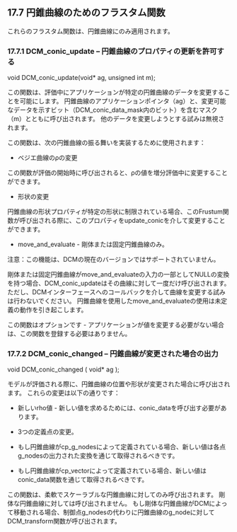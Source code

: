 ## 17.7 円錐曲線のためのフラスタム関数

これらのフラスタム関数は、円錐曲線にのみ適用されます。

### 17.7.1 DCM_conic_update – 円錐曲線のプロパティの更新を許可する

void DCM_conic_update(void* ag, unsigned int m);

この関数は、評価中にアプリケーションが特定の円錐曲線のデータを変更することを可能にします。
円錐曲線のアプリケーションポインタ（ag）と、変更可能なデータを示すビット（DCM_conic_data_mask内のビット）を含むマスク（m）とともに呼び出されます。
他のデータを変更しようとする試みは無視されます。

この関数は、次の円錐曲線の振る舞いを実装するために使用されます：

- ベジエ曲線のρの変更

この関数が評価の開始時に呼び出されると、ρの値を増分評価中に変更することができます。
- 形状の変更

円錐曲線の形状プロパティが特定の形状に制限されている場合、このFrustum関数が呼び出される際に、このプロパティをupdate_conicを介して変更することができます。
- move_and_evaluate - 剛体または固定円錐曲線のみ。

注意：この機能は、DCMの現在のバージョンではサポートされていません。

剛体または固定円錐曲線がmove_and_evaluateの入力の一部としてNULLの変換を持つ場合、DCM_conic_updateはその曲線に対して一度だけ呼び出されます。
ただし、DCMインターフェースへのコールバックを介して曲線を変更する試みは行わないでください。
円錐曲線を使用したmove_and_evaluateの使用は未定義の動作を引き起こします。

この関数はオプションです - アプリケーションが値を変更する必要がない場合は、この関数を登録する必要はありません。

### 17.7.2 DCM\_conic\_changed – 円錐曲線が変更された場合の出力

void DCM\_conic\_changed ( void\* ag );

モデルが評価される際に、円錐曲線の位置や形状が変更された場合に呼び出されます。
これらの変更は以下の通りです：

- 新しいrho値 - 新しい値を求めるためには、conic\_dataを呼び出す必要があります。
- 3つの定義点の変更。

- もし円錐曲線がcp\_g\_nodesによって定義されている場合、新しい値は各点g\_nodesの出力された変換を通じて取得されるべきです。
- もし円錐曲線がcp\_vectorによって定義されている場合、新しい値はconic\_data関数を通じて取得されるべきです。

この関数は、柔軟でスケーラブルな円錐曲線に対してのみ呼び出されます。
剛体な円錐曲線に対しては呼び出されません。
もし剛体な円錐曲線がDCMによって移動される場合、制御点g\_nodesの代わりに円錐曲線のg\_nodeに対してDCM\_transform関数が呼び出されます。
